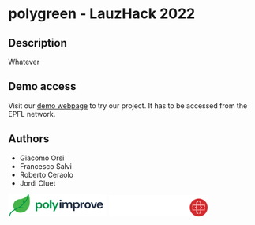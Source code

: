 # polygreen - LauzHack 2022

<!-- ![polygreen logo](logo.png "polygreen") -->

## Description
Whatever

## Demo access
Visit our [demo webpage](http://10.90.38.15:5001/) to try our project.
It has to be accessed from the EPFL network.

## Authors
* Giacomo Orsi
* Francesco Salvi
* Roberto Ceraolo
* Jordi Cluet

<img src="img/polyimprove_logo.png" alt="drawing" width="200">
<img src="img/lauzhack_logo.svg" alt="drawing" width="200">
